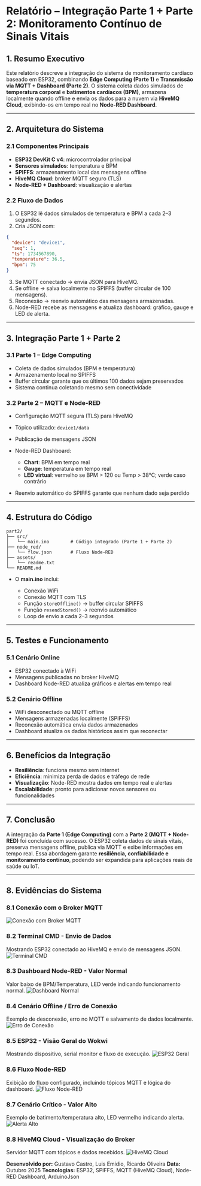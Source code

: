 # **Relatório – Integração Parte 1 + Parte 2: Monitoramento Contínuo de Sinais Vitais**

## 1. Resumo Executivo

Este relatório descreve a integração do sistema de monitoramento cardíaco baseado em ESP32, combinando **Edge Computing (Parte 1)** e **Transmissão via MQTT + Dashboard (Parte 2)**. O sistema coleta dados simulados de **temperatura corporal** e **batimentos cardíacos (BPM)**, armazena localmente quando offline e envia os dados para a nuvem via **HiveMQ Cloud**, exibindo-os em tempo real no **Node-RED Dashboard**.

---

## 2. Arquitetura do Sistema

### 2.1 Componentes Principais

* **ESP32 DevKit C v4**: microcontrolador principal
* **Sensores simulados**: temperatura e BPM
* **SPIFFS**: armazenamento local das mensagens offline
* **HiveMQ Cloud**: broker MQTT seguro (TLS)
* **Node-RED + Dashboard**: visualização e alertas

### 2.2 Fluxo de Dados

1. O ESP32 lê dados simulados de temperatura e BPM a cada 2–3 segundos.
2. Cria JSON com:

```json
{
  "device": "device1",
  "seq": 1,
  "ts": 1734567890,
  "temperature": 36.5,
  "bpm": 75
}
```

3. Se MQTT conectado → envia JSON para HiveMQ.
4. Se offline → salva localmente no SPIFFS (buffer circular de 100 mensagens).
5. Reconexão → reenvio automático das mensagens armazenadas.
6. Node-RED recebe as mensagens e atualiza dashboard: gráfico, gauge e LED de alerta.

---

## 3. Integração Parte 1 + Parte 2

### 3.1 Parte 1 – Edge Computing

* Coleta de dados simulados (BPM e temperatura)
* Armazenamento local no SPIFFS
* Buffer circular garante que os últimos 100 dados sejam preservados
* Sistema continua coletando mesmo sem conectividade

### 3.2 Parte 2 – MQTT e Node-RED

* Configuração MQTT segura (TLS) para HiveMQ
* Tópico utilizado: `device1/data`
* Publicação de mensagens JSON
* Node-RED Dashboard:

  * **Chart**: BPM em tempo real
  * **Gauge**: temperatura em tempo real
  * **LED virtual**: vermelho se BPM > 120 ou Temp > 38°C; verde caso contrário
* Reenvio automático do SPIFFS garante que nenhum dado seja perdido

---

## 4. Estrutura do Código

```
part2/
├── src/
│   └── main.ino        # Código integrado (Parte 1 + Parte 2)
├── node_red/
│   └── flow.json       # Fluxo Node-RED
├── assets/
│   └── readme.txt
└── README.md
```

* O **main.ino** inclui:

  * Conexão WiFi
  * Conexão MQTT com TLS
  * Função `storeOffline()` → buffer circular SPIFFS
  * Função `resendStored()` → reenvio automático
  * Loop de envio a cada 2–3 segundos

---

## 5. Testes e Funcionamento

### 5.1 Cenário Online

* ESP32 conectado à WiFi
* Mensagens publicadas no broker HiveMQ
* Dashboard Node-RED atualiza gráficos e alertas em tempo real

### 5.2 Cenário Offline

* WiFi desconectado ou MQTT offline
* Mensagens armazenadas localmente (SPIFFS)
* Reconexão automática envia dados armazenados
* Dashboard atualiza os dados históricos assim que reconectar

---

## 6. Benefícios da Integração

* **Resiliência**: funciona mesmo sem internet
* **Eficiência**: minimiza perda de dados e tráfego de rede
* **Visualização**: Node-RED mostra dados em tempo real e alertas
* **Escalabilidade**: pronto para adicionar novos sensores ou funcionalidades

---




## 7. Conclusão

A integração da **Parte 1 (Edge Computing)** com a **Parte 2 (MQTT + Node-RED)** foi concluída com sucesso. O ESP32 coleta dados de sinais vitais, preserva mensagens offline, publica via MQTT e exibe informações em tempo real. Essa abordagem garante **resiliência, confiabilidade e monitoramento contínuo**, podendo ser expandida para aplicações reais de saúde ou IoT.

---

## 8. Evidências do Sistema

### 8.1 Conexão com o Broker MQTT
![Conexão com Broker MQTT](assets/broker_ok.jpg)

### 8.2 Terminal CMD - Envio de Dados
Mostrando ESP32 conectado ao HiveMQ e envio de mensagens JSON.
![Terminal CMD](assets/cmd.jpg)

### 8.3 Dashboard Node-RED - Valor Normal
Valor baixo de BPM/Temperatura, LED verde indicando funcionamento normal.
![Dashboard Normal](assets/dash.jpg)

### 8.4 Cenário Offline / Erro de Conexão
Exemplo de desconexão, erro no MQTT e salvamento de dados localmente.
![Erro de Conexão](assets/erro.jpg)

### 8.5 ESP32 - Visão Geral do Wokwi
Mostrando dispositivo, serial monitor e fluxo de execução.
![ESP32 Geral](assets/esp32.jpg)

### 8.6 Fluxo Node-RED
Exibição do fluxo configurado, incluindo tópicos MQTT e lógica do dashboard.
![Fluxo Node-RED](assets/fluxo.jpg)

### 8.7 Cenário Crítico - Valor Alto
Exemplo de batimento/temperatura alto, LED vermelho indicando alerta.
![Alerta Alto](assets/high.jpg)

### 8.8 HiveMQ Cloud - Visualização do Broker
Servidor MQTT com tópicos e dados recebidos.
![HiveMQ Cloud](assets/hive.jpg)



**Desenvolvido por:** Gustavo Castro, Luis Emidio, Ricardo Oliveira
**Data:** Outubro 2025
**Tecnologias:** ESP32, SPIFFS, MQTT (HiveMQ Cloud), Node-RED Dashboard, ArduinoJson
